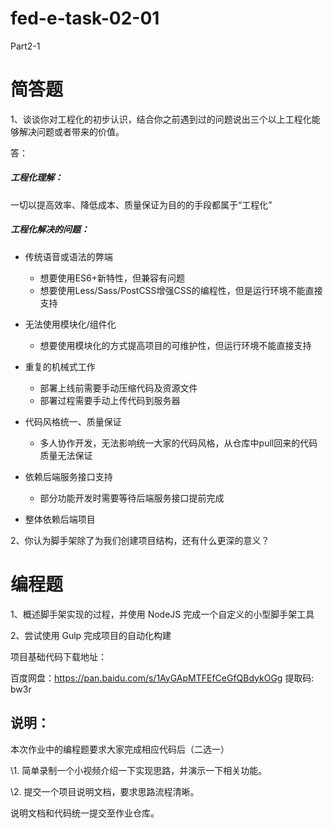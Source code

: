 # fed-e-task-02-01
Part2-1

# 简答题

1、谈谈你对工程化的初步认识，结合你之前遇到过的问题说出三个以上工程化能够解决问题或者带来的价值。

答：

##### 工程化理解：

一切以提高效率、降低成本、质量保证为目的的手段都属于“工程化”

##### 工程化解决的问题：

- 传统语音或语法的弊端
  - 想要使用ES6+新特性，但兼容有问题
  - 想要使用Less/Sass/PostCSS增强CSS的编程性，但是运行环境不能直接支持
- 无法使用模块化/组件化
  - 想要使用模块化的方式提高项目的可维护性，但运行环境不能直接支持

- 重复的机械式工作
  - 部署上线前需要手动压缩代码及资源文件
  - 部署过程需要手动上传代码到服务器

- 代码风格统一、质量保证
  - 多人协作开发，无法影响统一大家的代码风格，从仓库中pull回来的代码质量无法保证
- 依赖后端服务接口支持
  - 部分功能开发时需要等待后端服务接口提前完成
- 整体依赖后端项目

2、你认为脚手架除了为我们创建项目结构，还有什么更深的意义？

# 编程题

1、概述脚手架实现的过程，并使用 NodeJS 完成一个自定义的小型脚手架工具

2、尝试使用 Gulp 完成项目的自动化构建





项目基础代码下载地址：

百度网盘：https://pan.baidu.com/s/1AyGApMTFEfCeGfQBdykOGg 提取码: bw3r

## 说明：

本次作业中的编程题要求大家完成相应代码后（二选一）

\1. 简单录制一个小视频介绍一下实现思路，并演示一下相关功能。

\2. 提交一个项目说明文档，要求思路流程清晰。

说明文档和代码统一提交至作业仓库。